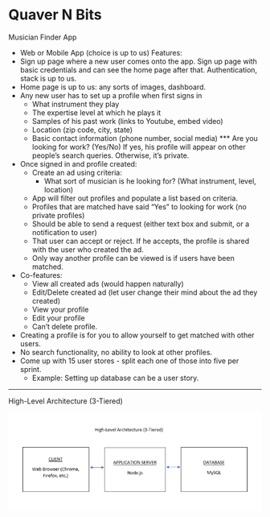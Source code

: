 # Quaver N Bits
Musician Finder App

- Web or Mobile App (choice is up to us)
Features:
- Sign up page where a new user comes onto the app. Sign up page with basic credentials and can see the home page after that. Authentication, stack is up to us.
- Home page is up to us: any sorts of images, dashboard.
- Any new user has to set up a profile when first signs in
     - What instrument they play
     - The expertise level at which he plays it
     - Samples of his past work (links to Youtube, embed video)
     - Location (zip code, city, state)
     - Basic contact information (phone number, social media)
     *** Are you looking for work? (Yes/No) If yes, his profile will appear on other people’s search queries. Otherwise, it’s private.
- Once signed in and profile created:
     - Create an ad using criteria:
          - What sort of musician is he looking for? (What instrument, level, location)
     - App will filter out profiles and populate a list based on criteria.
     - Profiles that are matched have said “Yes” to looking for work (no private profiles)
     - Should be able to send a request (either text box and submit, or a notification to user)
     - That user can accept or reject. If he accepts, the profile is shared with the user who created the ad.
     - Only way another profile can be viewed is if users have been matched.
- Co-features:
     - View all created ads (would happen naturally)
     - Edit/Delete created ad (let user change their mind about the ad they created)
     - View your profile
     - Edit your profile
     - Can’t delete profile.
- Creating a profile is for you to allow yourself to get matched with other users.
- No search functionality, no ability to look at other profiles.
- Come up with 15 user stores - split each one of those into five per sprint.
     - Example: Setting up database can be a user story.
    
__________________________________________________________________________________________________________________

High-Level Architecture (3-Tiered)

![HLA](https://github.com/monetholt/quaver-n-bits/blob/master/images/High-Level_Architecture.png)
